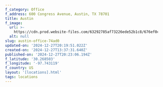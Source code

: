 ```yaml
---
f_category: Office
f_address: 600 Congress Avenue, Austin, TX 78701
title: Austin
f_image:
  url: >-
    https://cdn.prod.website-files.com/63292785af73226ede52b1c8/676ef0caeb2d2f136aded4ae_676ebe4a15f33c8856e99726_676ead9b2a639c7e90dcec79_33d468b4-37fc-11e6-8bc6-0a488af3e541_0.avif
  alt: null
slug: austin-office-74ad0
updated-on: '2024-12-27T20:19:51.022Z'
created-on: '2024-12-27T13:37:31.640Z'
published-on: '2024-12-27T20:23:06.194Z'
f_latitude: '30.268503'
f_longitude: '-97.743119'
f_country: US
layout: '[locations].html'
tags: locations
---
```



